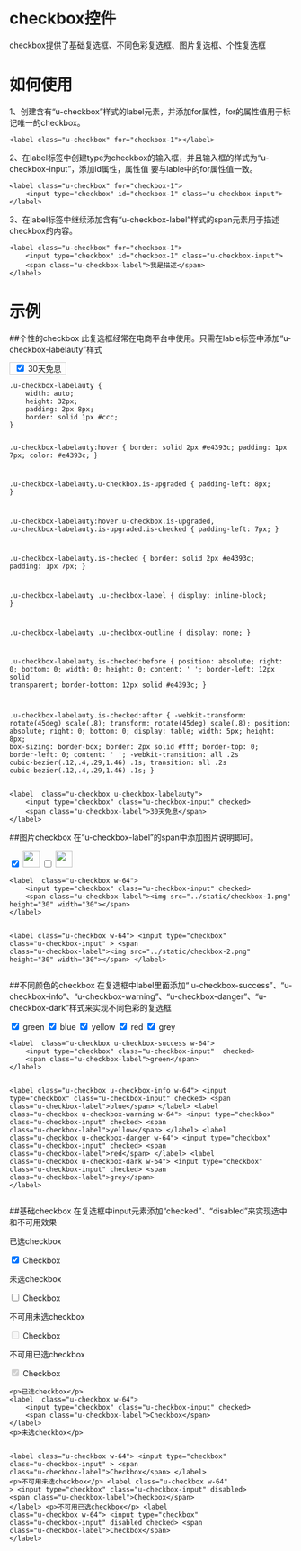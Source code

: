 # checkbox控件

checkbox提供了基础复选框、不同色彩复选框、图片复选框、个性复选框

# 如何使用
1、创建含有“u-checkbox”样式的label元素，并添加for属性，for的属性值用于标记唯一的checkbox。

	<label class="u-checkbox" for="checkbox-1"></label>

2、在label标签中创建type为checkbox的输入框，并且输入框的样式为“u-checkbox-input”，添加id属性，属性值
要与lable中的for属性值一致。

	<label class="u-checkbox" for="checkbox-1">
		<input type="checkbox" id="checkbox-1" class="u-checkbox-input">
	</label>

3、在label标签中继续添加含有“u-checkbox-label”样式的span元素用于描述checkbox的内容。

	<label class="u-checkbox" for="checkbox-1">
		<input type="checkbox" id="checkbox-1" class="u-checkbox-input">
		<span class="u-checkbox-label">我是描述</span>
	</label>

# 示例


##个性的checkbox
此复选框经常在电商平台中使用。只需在lable标签中添加“u-checkbox-labelauty”样式
<style>.u-checkbox-labelauty {
    width: auto;
    height: 32px;
    padding: 2px 8px;
    border: solid 1px #ccc;
}

.u-checkbox-labelauty:hover {
    border: solid 2px #e4393c;
    padding: 1px 7px;
    color: #e4393c;
}

.u-checkbox-labelauty.u-checkbox.is-upgraded {
    padding-left: 8px;
}

.u-checkbox-labelauty:hover.u-checkbox.is-upgraded, .u-checkbox-labelauty.is-upgraded.is-checked {
    padding-left: 7px;
}

.u-checkbox-labelauty.is-checked {
    border: solid 2px #e4393c;
    padding: 1px 7px;
}

.u-checkbox-labelauty .u-checkbox-label {
    display: inline-block;
}

.u-checkbox-labelauty .u-checkbox-outline {
    display: none;
}

.u-checkbox-labelauty.is-checked:before {
    position: absolute;
    right: 0;
    bottom: 0;
    width: 0;
    height: 0;
    content: ' ';
    border-left: 12px solid transparent;
    border-bottom: 12px solid #e4393c;
}

.u-checkbox-labelauty.is-checked:after {
    -webkit-transform: rotate(45deg) scale(.8);
    transform: rotate(45deg) scale(.8);
    position: absolute;
    right: 0;
    bottom: 0;
    display: table;
    width: 5px;
    height: 8px;
    box-sizing: border-box;
    border: 2px solid #fff;
    border-top: 0;
    border-left: 0;
    content: ' ';
    -webkit-transition: all .2s cubic-bezier(.12,.4,.29,1.46) .1s;
    transition: all .2s cubic-bezier(.12,.4,.29,1.46) .1s;
}
</style>
<div class="example-content"><label  class="u-checkbox u-checkbox-labelauty">
    <input type="checkbox" class="u-checkbox-input" checked>
    <span class="u-checkbox-label">30天免息</span>
</label>
</div>
<div class="examples-code"><pre><code>.u-checkbox-labelauty {
    width: auto;
    height: 32px;
    padding: 2px 8px;
    border: solid 1px #ccc;
}

.u-checkbox-labelauty:hover {
    border: solid 2px #e4393c;
    padding: 1px 7px;
    color: #e4393c;
}

.u-checkbox-labelauty.u-checkbox.is-upgraded {
    padding-left: 8px;
}

.u-checkbox-labelauty:hover.u-checkbox.is-upgraded, .u-checkbox-labelauty.is-upgraded.is-checked {
    padding-left: 7px;
}

.u-checkbox-labelauty.is-checked {
    border: solid 2px #e4393c;
    padding: 1px 7px;
}

.u-checkbox-labelauty .u-checkbox-label {
    display: inline-block;
}

.u-checkbox-labelauty .u-checkbox-outline {
    display: none;
}

.u-checkbox-labelauty.is-checked:before {
    position: absolute;
    right: 0;
    bottom: 0;
    width: 0;
    height: 0;
    content: ' ';
    border-left: 12px solid transparent;
    border-bottom: 12px solid #e4393c;
}

.u-checkbox-labelauty.is-checked:after {
    -webkit-transform: rotate(45deg) scale(.8);
    transform: rotate(45deg) scale(.8);
    position: absolute;
    right: 0;
    bottom: 0;
    display: table;
    width: 5px;
    height: 8px;
    box-sizing: border-box;
    border: 2px solid #fff;
    border-top: 0;
    border-left: 0;
    content: ' ';
    -webkit-transition: all .2s cubic-bezier(.12,.4,.29,1.46) .1s;
    transition: all .2s cubic-bezier(.12,.4,.29,1.46) .1s;
}</code></pre>
</div>
<div class="examples-code"><pre><code>&lt;label  class="u-checkbox u-checkbox-labelauty">
    &lt;input type="checkbox" class="u-checkbox-input" checked>
    &lt;span class="u-checkbox-label">30天免息&lt;/span>
&lt;/label></code></pre>
</div>

##图片checkbox
在“u-checkbox-label”的span中添加图片说明即可。
<div class="example-content"><label  class="u-checkbox w-64">
    <input type="checkbox" class="u-checkbox-input" checked>
    <span class="u-checkbox-label"><img src="../static/checkbox-1.png" height="30" width="30"></span>
</label>


<label  class="u-checkbox w-64">
    <input type="checkbox" class="u-checkbox-input" >
    <span class="u-checkbox-label"><img src="../static/checkbox-2.png" height="30" width="30"></span>
</label>
</div>
<div class="examples-code"><pre><code>&lt;label  class="u-checkbox w-64">
    &lt;input type="checkbox" class="u-checkbox-input" checked>
    &lt;span class="u-checkbox-label">&lt;img src="../static/checkbox-1.png" height="30" width="30">&lt;/span>
&lt;/label>


&lt;label  class="u-checkbox w-64">
    &lt;input type="checkbox" class="u-checkbox-input" >
    &lt;span class="u-checkbox-label">&lt;img src="../static/checkbox-2.png" height="30" width="30">&lt;/span>
&lt;/label></code></pre>
</div>

##不同颜色的checkbox
在复选框中label里面添加“ u-checkbox-success”、“u-checkbox-info”、“u-checkbox-warning”、“u-checkbox-danger”、“u-checkbox-dark”样式来实现不同色彩的复选框
<div class="example-content"><label  class="u-checkbox u-checkbox-success w-64">
    <input type="checkbox" class="u-checkbox-input"  checked>
    <span class="u-checkbox-label">green</span>
</label>

<label  class="u-checkbox u-checkbox-info w-64">
    <input type="checkbox" class="u-checkbox-input"  checked>
    <span class="u-checkbox-label">blue</span>
</label>
<label  class="u-checkbox u-checkbox-warning w-64">
    <input type="checkbox" class="u-checkbox-input"  checked>
    <span class="u-checkbox-label">yellow</span>
</label>
<label  class="u-checkbox u-checkbox-danger w-64">
    <input type="checkbox" class="u-checkbox-input"  checked>
    <span class="u-checkbox-label">red</span>
</label>
<label  class="u-checkbox u-checkbox-dark w-64">
    <input type="checkbox" class="u-checkbox-input"  checked>
    <span class="u-checkbox-label">grey</span>
</label>
</div>
<div class="examples-code"><pre><code>&lt;label  class="u-checkbox u-checkbox-success w-64">
    &lt;input type="checkbox" class="u-checkbox-input"  checked>
    &lt;span class="u-checkbox-label">green&lt;/span>
&lt;/label>

&lt;label  class="u-checkbox u-checkbox-info w-64">
    &lt;input type="checkbox" class="u-checkbox-input"  checked>
    &lt;span class="u-checkbox-label">blue&lt;/span>
&lt;/label>
&lt;label  class="u-checkbox u-checkbox-warning w-64">
    &lt;input type="checkbox" class="u-checkbox-input"  checked>
    &lt;span class="u-checkbox-label">yellow&lt;/span>
&lt;/label>
&lt;label  class="u-checkbox u-checkbox-danger w-64">
    &lt;input type="checkbox" class="u-checkbox-input"  checked>
    &lt;span class="u-checkbox-label">red&lt;/span>
&lt;/label>
&lt;label  class="u-checkbox u-checkbox-dark w-64">
    &lt;input type="checkbox" class="u-checkbox-input"  checked>
    &lt;span class="u-checkbox-label">grey&lt;/span>
&lt;/label></code></pre>
</div>

##基础checkbox
在复选框中input元素添加“checked”、“disabled”来实现选中和不可用效果
<div class="example-content"><p>已选checkbox</p>
<label  class="u-checkbox w-64">
    <input type="checkbox" class="u-checkbox-input" checked>
    <span class="u-checkbox-label">Checkbox</span>
</label>
<p>未选checkbox</p>

<label  class="u-checkbox w-64">
    <input type="checkbox" class="u-checkbox-input" >
    <span class="u-checkbox-label">Checkbox</span>
</label>
<p>不可用未选checkbox</p>
<label  class="u-checkbox w-64"  >
    <input type="checkbox" class="u-checkbox-input" disabled>
    <span class="u-checkbox-label">Checkbox</span>
</label>
<p>不可用已选checkbox</p>
<label  class="u-checkbox w-64">
    <input type="checkbox" class="u-checkbox-input" disabled checked>
    <span class="u-checkbox-label">Checkbox</span>
</label>
</div>
<div class="examples-code"><pre><code>&lt;p>已选checkbox&lt;/p>
&lt;label  class="u-checkbox w-64">
    &lt;input type="checkbox" class="u-checkbox-input" checked>
    &lt;span class="u-checkbox-label">Checkbox&lt;/span>
&lt;/label>
&lt;p>未选checkbox&lt;/p>

&lt;label  class="u-checkbox w-64">
    &lt;input type="checkbox" class="u-checkbox-input" >
    &lt;span class="u-checkbox-label">Checkbox&lt;/span>
&lt;/label>
&lt;p>不可用未选checkbox&lt;/p>
&lt;label  class="u-checkbox w-64"  >
    &lt;input type="checkbox" class="u-checkbox-input" disabled>
    &lt;span class="u-checkbox-label">Checkbox&lt;/span>
&lt;/label>
&lt;p>不可用已选checkbox&lt;/p>
&lt;label  class="u-checkbox w-64">
    &lt;input type="checkbox" class="u-checkbox-input" disabled checked>
    &lt;span class="u-checkbox-label">Checkbox&lt;/span>
&lt;/label></code></pre>
</div>



